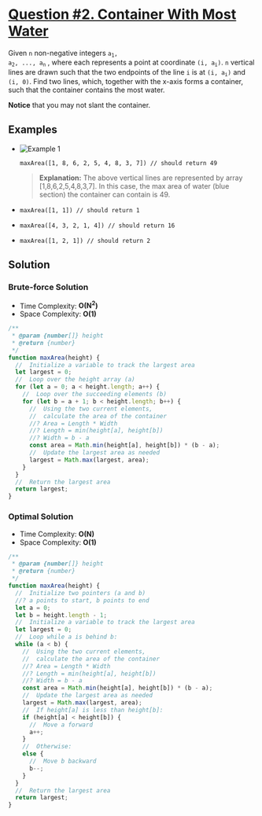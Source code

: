 # [Question #2. Container With Most Water](https://leetcode.com/problems/container-with-most-water/)

Given `n` non-negative integers <code>a<sub>1</sub>, a<sub>2</sub>, ..., a<sub>n</sub></code> , where each represents a point at coordinate <code>(i, a<sub>i</sub>)</code>. `n` vertical lines are drawn such that the two endpoints of the line `i` is at <code>(i, a<sub>i</sub>)</code> and `(i, 0)`. Find two lines, which, together with the x-axis forms a container, such that the container contains the most water.

**Notice** that you may not slant the container.

## Examples

- ![Example 1](https://s3-lc-upload.s3.amazonaws.com/uploads/2018/07/17/question_11.jpg)

  `maxArea([1, 8, 6, 2, 5, 4, 8, 3, 7]) // should return 49`

  > **Explanation:** The above vertical lines are represented by array [1,8,6,2,5,4,8,3,7]. In this case, the max area of water (blue section) the container can contain is 49.

- `maxArea([1, 1]) // should return 1`
- `maxArea([4, 3, 2, 1, 4]) // should return 16`
- `maxArea([1, 2, 1]) // should return 2`

## Solution

### Brute-force Solution

- Time Complexity: **O(N<sup>2</sup>)**
- Space Complexity: **O(1)**

```js
/**
 * @param {number[]} height
 * @return {number}
 */
function maxArea(height) {
  //  Initialize a variable to track the largest area
  let largest = 0;
  //  Loop over the height array (a)
  for (let a = 0; a < height.length; a++) {
    //  Loop over the succeeding elements (b)
    for (let b = a + 1; b < height.length; b++) {
      //  Using the two current elements,
      //  calculate the area of the container
      //? Area = Length * Width
      //? Length = min(height[a], height[b])
      //? Width = b - a
      const area = Math.min(height[a], height[b]) * (b - a);
      //  Update the largest area as needed
      largest = Math.max(largest, area);
    }
  }
  //  Return the largest area
  return largest;
}
```

### Optimal Solution

- Time Complexity: **O(N)**
- Space Complexity: **O(1)**

```js
/**
 * @param {number[]} height
 * @return {number}
 */
function maxArea(height) {
  //  Initialize two pointers (a and b)
  //? a points to start, b points to end
  let a = 0;
  let b = height.length - 1;
  //  Initialize a variable to track the largest area
  let largest = 0;
  //  Loop while a is behind b:
  while (a < b) {
    //  Using the two current elements,
    //  calculate the area of the container
    //? Area = Length * Width
    //? Length = min(height[a], height[b])
    //? Width = b - a
    const area = Math.min(height[a], height[b]) * (b - a);
    //  Update the largest area as needed
    largest = Math.max(largest, area);
    //  If height[a] is less than height[b]:
    if (height[a] < height[b]) {
      //  Move a forward
      a++;
    }
    //  Otherwise:
    else {
      //  Move b backward
      b--;
    }
  }
  //  Return the largest area
  return largest;
}
```

